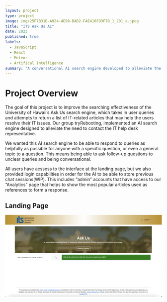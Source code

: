 ```yaml
---
layout: project
type: project
image: img/25F7B31B-A924-4E98-BAD2-FAE416F93F7B_1_201_a.jpeg
title: "ITS Ask Us AI"
date: 2023
published: true
labels:
  - JavaScript
  - React
  - Meteor
  - Artifical Intelligence
summary: "A conversational AI search engine developed to alleviate the need to contact the IT help desk representative."
---
```


# Project Overview
The goal of this project is to improve the searching effectiveness of the University of Hawaii’s Ask Us search engine, which takes in user queries and attempts to return a list of IT-related articles that may help the users resolve their IT issues. Our group tryRebooting, implemented an AI search engine designed to alleviate the need to contact the IT help desk representative.

We wanted this AI search engine to be able to respond to queries as helpfully as possible for anyone with a specific question, or even a general topic to a question. This means being able to ask follow-up questions to unclear queries and being conversational.

All users have acssess to the interface at the landing page, but we also provided login capabilities in order for the AI to be able to store previous chat sessions(WIP). This includes “admin” accounts that have access to our “Analytics” page that helps to show the most popular articles used as references to form a response.

## Landing Page
<img class="img-fluid" src="img/4317D0D0-C8E8-42F2-81F3-2D38ED073676.jpeg">
